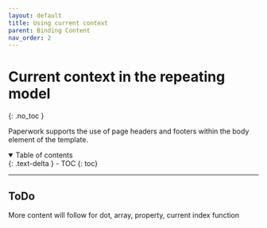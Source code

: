 ```yaml
---
layout: default
title: Using current context
parent: Binding Content
nav_order: 2
---
```


# Current context in the repeating model
{: .no_toc }

Paperwork supports the use of page headers and footers within the body element of the template.

<details open markdown="block">
  <summary>
    Table of contents
  </summary>
  {: .text-delta }
- TOC
{: toc}
</details>

---

## ToDo

More content will follow for dot, array, property, current index function
